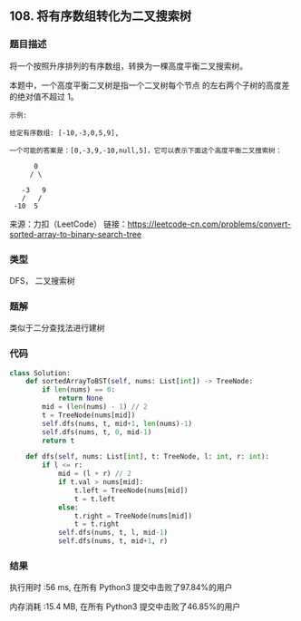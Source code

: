## 108. 将有序数组转化为二叉搜索树



### 题目描述

将一个按照升序排列的有序数组，转换为一棵高度平衡二叉搜索树。

本题中，一个高度平衡二叉树是指一个二叉树每个节点 的左右两个子树的高度差的绝对值不超过 1。

```
示例:

给定有序数组: [-10,-3,0,5,9],

一个可能的答案是：[0,-3,9,-10,null,5]，它可以表示下面这个高度平衡二叉搜索树：

      0
     / \

   -3   9
   /   /
 -10  5
```

来源：力扣（LeetCode）
链接：https://leetcode-cn.com/problems/convert-sorted-array-to-binary-search-tree


### 类型

DFS， 二叉搜索树



### 题解

类似于二分查找法进行建树



### 代码

```python
class Solution:
    def sortedArrayToBST(self, nums: List[int]) -> TreeNode:
    	if len(nums) == 0:
    		return None
    	mid = (len(nums) - 1) // 2
    	t = TreeNode(nums[mid])
    	self.dfs(nums, t, mid+1, len(nums)-1)
    	self.dfs(nums, t, 0, mid-1)
    	return t

    def dfs(self, nums: List[int], t: TreeNode, l: int, r: int):
    	if l <= r:
    		mid = (l + r) // 2
    		if t.val > nums[mid]:
    			t.left = TreeNode(nums[mid])
    			t = t.left
    		else:
    			t.right = TreeNode(nums[mid])
    			t = t.right
    		self.dfs(nums, t, l, mid-1)
    		self.dfs(nums, t, mid+1, r)
```



### 结果

执行用时 :56 ms, 在所有 Python3 提交中击败了97.84%的用户

内存消耗 :15.4 MB, 在所有 Python3 提交中击败了46.85%的用户

